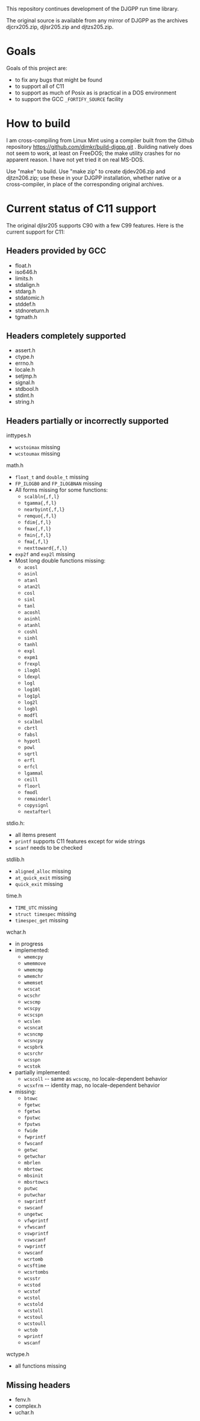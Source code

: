 This repository continues development of the DJGPP run time library.

The original source is available from any mirror of DJGPP as the archives
djcrx205.zip, djlsr205.zip and djtzs205.zip.

Goals
=====

Goals of this project are:

* to fix any bugs that might be found
* to support all of C11
* to support as much of Posix as is practical in a DOS environment
* to support the GCC `_FORTIFY_SOURCE` facility

How to build
============

I am cross-compiling from Linux Mint using a compiler built from the Github
repository https://github.com/dimkr/build-djgpp.git . Building natively does
not seem to work, at least on FreeDOS; the make utility crashes for no apparent
reason. I have not yet tried it on real MS-DOS.

Use "make" to build. Use "make zip" to create djdev206.zip and djtzn206.zip;
use these in your DJGPP installation, whether native or a cross-compiler, in
place of the corresponding original archives.

Current status of C11 support
=============================

The original djlsr205 supports C90 with a few C99 features. Here is the current
support for C11:

Headers provided by GCC
-----------------------
* float.h
* iso646.h
* limits.h
* stdalign.h
* stdarg.h
* stdatomic.h
* stddef.h
* stdnoreturn.h
* tgmath.h

Headers completely supported
----------------------------
* assert.h
* ctype.h
* errno.h
* locale.h
* setjmp.h
* signal.h
* stdbool.h
* stdint.h
* string.h

Headers partially or incorrectly supported
------------------------------------------
inttypes.h
* `wcstoimax` missing
* `wcstoumax` missing

math.h
* `float_t` and `double_t` missing
* `FP_ILOGB0` and `FP_ILOGBNAN` missing
* All forms missing for some functions:
  * `scalbln{,f,l}`
  * `tgamma{,f,l}`
  * `nearbyint{,f,l}`
  * `remquo{,f,l}`
  * `fdim{,f,l}`
  * `fmax{,f,l}`
  * `fmin{,f,l}`
  * `fma{,f,l}`
  * `nexttoward{,f,l}`
* `exp2f` and `exp2l` missing
* Most long double functions missing:
  * `acosl`
  * `asinl`
  * `atanl`
  * `atan2l`
  * `cosl`
  * `sinl`
  * `tanl`
  * `acoshl`
  * `asinhl`
  * `atanhl`
  * `coshl`
  * `sinhl`
  * `tanhl`
  * `expl`
  * `expm1`
  * `frexpl`
  * `ilogbl`
  * `ldexpl`
  * `logl`
  * `log10l`
  * `log1pl`
  * `log2l`
  * `logbl`
  * `modfl`
  * `scalbnl`
  * `cbrtl`
  * `fabsl`
  * `hypotl`
  * `powl`
  * `sqrtl`
  * `erfl`
  * `erfcl`
  * `lgammal`
  * `ceill`
  * `floorl`
  * `fmodl`
  * `remainderl`
  * `copysignl`
  * `nextafterl`

stdio.h:
* all items present
* `printf` supports C11 features except for wide strings
* `scanf` needs to be checked

stdlib.h
* `aligned_alloc` missing
* `at_quick_exit` missing
* `quick_exit` missing

time.h
* `TIME_UTC` missing
* `struct timespec` missing
* `timespec_get` missing

wchar.h
* in progress
* implemented:
  * `wmemcpy`
  * `wmemmove`
  * `wmemcmp`
  * `wmemchr`
  * `wmemset`
  * `wcscat`
  * `wcschr`
  * `wcscmp`
  * `wcscpy`
  * `wcscspn`
  * `wcslen`
  * `wcsncat`
  * `wcsncmp`
  * `wcsncpy`
  * `wcspbrk`
  * `wcsrchr`
  * `wcsspn`
  * `wcstok`
* partially implemented:
  * `wcscoll` -- same as `wcscmp`, no locale-dependent behavior
  * `wcsxfrm` -- identity map, no locale-dependent behavior
* missing:
  * `btowc`
  * `fgetwc`
  * `fgetws`
  * `fputwc`
  * `fputws`
  * `fwide`
  * `fwprintf`
  * `fwscanf`
  * `getwc`
  * `getwchar`
  * `mbrlen`
  * `mbrtowc`
  * `mbsinit`
  * `mbsrtowcs`
  * `putwc`
  * `putwchar`
  * `swprintf`
  * `swscanf`
  * `ungetwc`
  * `vfwprintf`
  * `vfwscanf`
  * `vswprintf`
  * `vswscanf`
  * `vwprintf`
  * `vwscanf`
  * `wcrtomb`
  * `wcsftime`
  * `wcsrtombs`
  * `wcsstr`
  * `wcstod`
  * `wcstof`
  * `wcstol`
  * `wcstold`
  * `wcstoll`
  * `wcstoul`
  * `wcstoull`
  * `wctob`
  * `wprintf`
  * `wscanf`

wctype.h
* all functions missing

Missing headers
---------------
* fenv.h
* complex.h
* uchar.h
